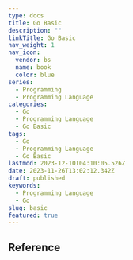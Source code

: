 ```yaml
---
type: docs
title: Go Basic
description: ""
linkTitle: Go Basic
nav_weight: 1
nav_icon:
  vendor: bs
  name: book
  color: blue
series:
  - Programming
  - Programming Language
categories:
  - Go
  - Programming Language
  - Go Basic
tags:
  - Go
  - Programming Language
  - Go Basic
lastmod: 2023-12-10T04:10:05.526Z
date: 2023-11-26T13:02:12.342Z
draft: published
keywords:
  - Programming Language
  - Go
slug: basic
featured: true
---
```


## Reference
